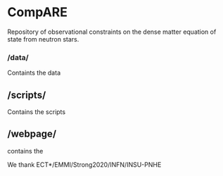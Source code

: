 # CompARE

Repository of observational constraints on the dense matter equation of state from neutron stars.

### /data/

Containts the data 

## /scripts/

Contains the scripts

## /webpage/

contains the 



We thank ECT*/EMMI/Strong2020/INFN/INSU-PNHE
